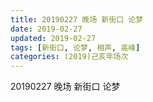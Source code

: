 ```yaml
---
title: 20190227 晚场 新街口 论梦
date: 2019-02-27
updated: 2019-02-27
tags: [新街口, 论梦, 相声, 高峰]
categories: (2019)己亥年场次
---
```

20190227 晚场 新街口 论梦



